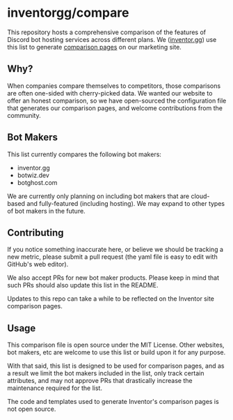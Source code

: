 # inventorgg/compare
This repository hosts a comprehensive comparison of the features of Discord bot hosting services across different plans. We ([inventor.gg](https://inventor.gg)) use this list to generate [comparison pages](https://inventor.gg/compare) on our marketing site.

## Why?
When companies compare themselves to competitors, those comparisons are often one-sided with cherry-picked data. We wanted our website to offer an honest comparison, so we have open-sourced the configuration file that generates our comparison pages, and welcome contributions from the community.

## Bot Makers
This list currently compares the following bot makers:

- inventor.gg
- botwiz.dev
- botghost.com

We are currently only planning on including bot makers that are cloud-based and fully-featured (including hosting). We may expand to other types of bot makers in the future.

## Contributing
If you notice something inaccurate here, or believe we should be tracking a new metric, please submit a pull request (the yaml file is easy to edit with GitHub's web editor).

We also accept PRs for new bot maker products. Please keep in mind that such PRs should also update this list in the README.

Updates to this repo can take a while to be reflected on the Inventor site comparison pages.

## Usage
This comparison file is open source under the MIT License. Other websites, bot makers, etc are welcome to use this list or build upon it for any purpose.

With that said, this list is designed to be used for comparison pages, and as a result we limit the bot makers included in the list, only track certain attributes, and may not approve PRs that drastically increase the maintenance required for the list.

The code and templates used to generate Inventor's comparison pages is not open source.
